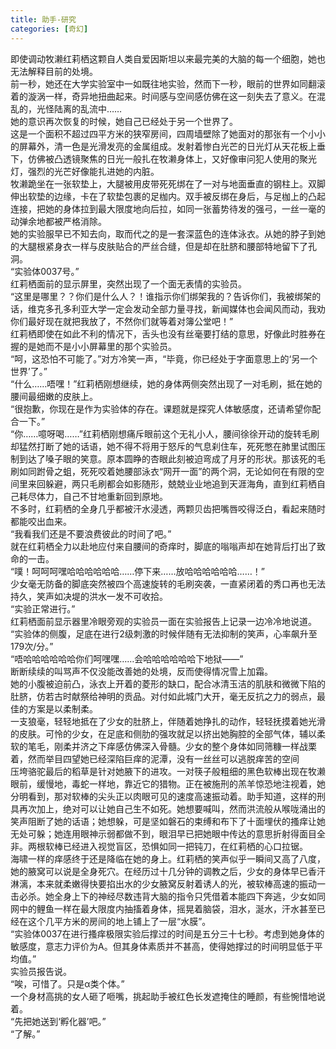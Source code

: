 ```yaml
---
title: 助手-研究
categories: [奇幻]
---
```


即使调动牧濑红莉栖这颗自人类自爱因斯坦以来最完美的大脑的每一个细胞，她也无法解释目前的处境。<br>前一秒，她还在大学实验室中一如既往地实验，然而下一秒，眼前的世界如同翻滚着的漩涡一样，奇异地扭曲起来。时间感与空间感仿佛在这一刻失去了意义。在混乱的，光怪陆离的乱流中……<br>她的意识再次恢复的时候，她自己已经处于另一个世界了。<br>这是一个面积不超过四平方米的狭窄房间，四周墙壁除了她面对的那张有一个小小的屏幕外，清一色是光滑发亮的金属组成。发射着惨白光芒的日光灯从天花板上垂下，仿佛被凸透镜聚焦的日光一般扎在牧濑身体上，又好像审问犯人使用的聚光灯，强烈的光芒好像能扎进她的内脏。<br>牧濑跪坐在一张软垫上，大腿被用皮带死死绑在了一对与地面垂直的钢柱上。双脚伸出软垫的边缘，卡在了软垫包裹的足枷内。双手被反绑在身后，与足枷上的凸起连接，把她的身体拉到最大限度地向后拉，如同一张蓄势待发的强弓，一丝一毫的动弹余地都被严格消除。<br>她的实验服早已不知去向，取而代之的是一套深蓝色的连体泳衣。从她的脖子到她的大腿根紧身衣一样与皮肤贴合的严丝合缝，但是却在肚脐和腰部特地留下了孔洞。<br>“实验体0037号。”<br>红莉栖面前的显示屏里，突然出现了一个面无表情的实验员。<br>“这里是哪里？？你们是什么人？！谁指示你们绑架我的？告诉你们，我被绑架的话，维克多孔多利亚大学一定会发动全部力量寻找，新闻媒体也会闻风而动，我劝你们最好现在就把我放了，不然你们就等着对簿公堂吧！”<br>红莉栖即使在如此不利的情况下，舌头也没有丝毫要打结的意思，好像此时胜券在握的是她而不是小小屏幕里的那个实验员。<br>“呵，这恐怕不可能了。”对方冷笑一声，“毕竟，你已经处于字面意思上的‘另一个世界’了。”<br>“什么……唔嘿！”红莉栖刚想继续，她的身体两侧突然出现了一对毛刷，抵在她的腰间最细嫩的皮肤上。<br>“很抱歉，你现在是作为实验体的存在。课题就是探究人体敏感度，还请希望你配合一下。”<br>“你……噫呀喝……”红莉栖刚想痛斥眼前这个无礼小人，腰间徐徐开动的旋转毛刷却猛然打断了她的话语，她不得不将用于怒斥的气息刹住车，死死憋在肺里试图压制到达了嗓子眼的笑意。原本圆睁的杏眼此刻被迫弯成了月牙的形状。那该死的毛刷如同跗骨之蛆，死死咬着她腰部泳衣“网开一面”的两个洞，无论如何在有限的空间里来回躲避，两只毛刷都会如影随形，兢兢业业地追到天涯海角，直到红莉栖自己耗尽体力，自己不甘地重新回到原地。<br>不多时，红莉栖的全身几乎都被汗水浸透，两颗贝齿把嘴唇咬得泛白，看起来随时都能咬出血来。<br>“我看我们还是不要浪费彼此的时间了吧。”<br>就在红莉栖全力以赴地应付来自腰间的奇痒时，脚底的嗡嗡声却在她背后打出了致命的一击。<br>“噗！呵呵呵嘿哈哈哈哈哈哈……停下来……放哈哈哈哈哈哈……！”<br>少女毫无防备的脚底突然被四个高速旋转的毛刷突袭，一直紧闭着的秀口再也无法持久，笑声如决堤的洪水一发不可收拾。<br>“实验正常进行。”<br>红莉栖面前显示器里冷眼旁观的实验员一面在实验报告上记录一边冷冷地说道。<br>“实验体的侧腹，足底在进行2级刺激的时候伴随有无法抑制的笑声，心率飙升至179次/分。”<br>“唔哈哈哈哈哈哈你们呵嘿嘿……会哈哈哈哈哈哈下地狱——”<br>断断续续的叫骂声不仅没能改善她的处境，反而使得情况雪上加霜。<br>她的小腹被迫前凸，泳衣上开着的菱形的缺口，配合冰清玉洁的肌肤和微微下陷的肚脐，仿若古时献祭给神明的贡品。对付如此城门大开，毫无反抗之力的弱点，最佳的方案是以柔制柔。<br>一支狼毫，轻轻地抵在了少女的肚脐上，伴随着她挣扎的动作，轻轻抚摸着她光滑的皮肤。可怜的少女，在足底和侧肋的强攻就足以挤出她胸腔的全部气体，辅以柔软的笔毛，刚柔并济之下痒感仿佛深入骨髓。少女的整个身体如同筛糠一样战栗着，然而举目四望她已经深陷巨痒的泥潭，没有一丝丝可以逃脱痒苦的空间<br>压垮骆驼最后的稻草是针对她腋下的进攻。一对筷子般粗细的黑色软棒出现在牧濑眼前，缓慢地，毒蛇一样地，靠近它的猎物。正在被施刑的羔羊惊恐地注视着，她分明看到，那对软棒的尖头正以肉眼可见的速度高速振动着。助手知道，这样的刑具再次加上，绝对可以让她自己生不如死。她想要喊叫，然而洪流般从喉咙涌出的笑声阻断了她的话语；她想躲，可是坚如磐石的束缚和布下了十面埋伏的搔痒让她无处可躲；她连用眼神示弱都做不到，眼泪早已把她眼中传达的意思折射得面目全非。两根软棒已经进入视觉盲区，恐惧如同一把钝刀，在红莉栖的心口拉锯。<br>海啸一样的痒感终于还是降临在她的身上。红莉栖的笑声似乎一瞬间又高了八度，她的腋窝可以说是全身死穴。在经历过十几分钟的调教之后，少女的身体早已香汗淋漓，本来就柔嫩得快要掐出水的少女腋窝反射着诱人的光，被软棒高速的振动一击必杀。她全身上下的神经尽数违背大脑的指令只凭借着本能四下奔逃，少女如同网中的鲤鱼一样在最大限度内抽搐着身体，摇晃着脑袋，泪水，涎水，汗水甚至已经在这个几平方米的房间的地上铺上了一层“水膜”。<br>“实验体0037在进行搔痒极限实验后撑过的时间是五分三十七秒。考虑到她身体的敏感度，意志力评价为A。但其身体素质并不甚高，使得她撑过的时间明显低于平均值。”<br>实验员报告说。<br>“唉，可惜了。只是α类个体。”<br>一个身材高挑的女人砸了咂嘴，挑起助手被红色长发遮掩住的睡颜，有些惋惜地说着。<br>“先把她送到‘孵化器’吧。”<br>“了解。”